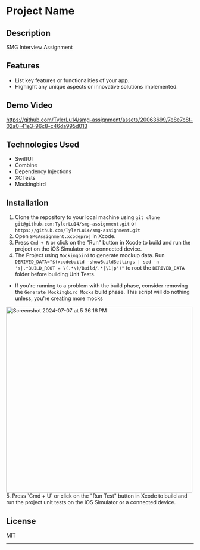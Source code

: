 # Project Name

## Description
SMG Interview Assignment

## Features
- List key features or functionalities of your app.
- Highlight any unique aspects or innovative solutions implemented.

## Demo Video
https://github.com/TylerLu14/smg-assignment/assets/20063699/7e8e7c8f-02a0-41e3-96c8-c46da995d013

## Technologies Used
- SwiftUI
- Combine
- Dependency Injections
- XCTests
- Mockingbird

## Installation
1. Clone the repository to your local machine using `git clone git@github.com:TylerLu14/smg-assignment.git` or `https://github.com/TylerLu14/smg-assignment.git`
2. Open `SMGAssignment.xcodeproj` in Xcode.
3. Press `Cmd + R` or click on the "Run" button in Xcode to build and run the project on the iOS Simulator or a connected device.
4. The Project using `Mockingbird` to generate mockup data. Run `DERIVED_DATA="$(xcodebuild -showBuildSettings | sed -n 's|.*BUILD_ROOT = \(.*\)/Build/.*|\1|p')"` to root the `DERIVED_DATA` folder before building Unit Tests.
* If you're running to a problem with the build phase, consider removing the `Generate Mockingbird Mocks` build phase. This script will do nothing unless, you're creating more mocks
<img width="500" alt="Screenshot 2024-07-07 at 5 36 16 PM" src="https://github.com/TylerLu14/smg-assignment/assets/20063699/212762dd-b0d9-426d-aba5-efc36e966463">
5. Press `Cmd + U` or click on the "Run Test" button in Xcode to build and run the project unit tests on the iOS Simulator or a connected device.

## License
MIT

---
